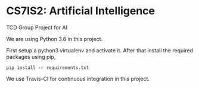 # CS7IS2: Artificial Intelligence
TCD Group Project for AI

We are using Python 3.6 in this project.

First setup a python3 virtualenv and activate it. After that install the required packages using pip,
```
pip install -r requirements.txt
```
We use Travis-CI for continuous integration in this project.
